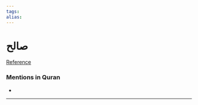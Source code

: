 ```yaml
---
tags: 
alias: 
---
```


# صالح

[Reference](https://corpus.quran.com/concept.jsp?id=salih)

### Mentions in Quran
- 

---

